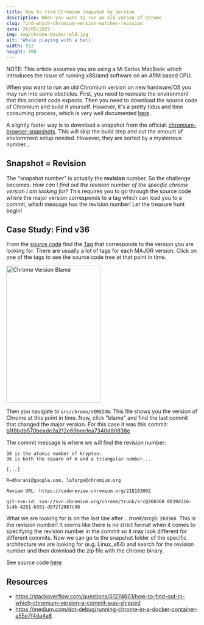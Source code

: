 ```yaml
---
title: How to find Chromium Snapshot by Version
description: When you want to run an old verson of Chrome
slug: find-which-chromium-version-matches-revision
date: 26/05/2025
img: img/chrome-docker-old.jpg
alt: 'Whale playing with a ball'
width: 512
height: 768
---
```


NOTE: This article assumes you are using a M-Series MacBook which introduces the issue of running x86/amd software on an ARM based CPU.

When you want to run an old Chromium version on new hardware/OS you may run into some obsticles. First, you need to recreate the environment that this ancient code expects. Then you need to download the source code of Chromium and build it yourself. However, it's a pretty tidus and time consuming process, which is very well documented [here](https://chromium.googlesource.com/chromium/src.git/+/HEAD/docs/building_old_revisions.md).

A slightly faster way is to download a snapshot from the official: [chromium-browser-snapshots](https://commondatastorage.googleapis.com/chromium-browser-snapshots/index.html). This will skip the build step and cut the amount of enviornment setup needed. However, they are sorted by a mysterious number...

## Snapshot = Revision

The "snapshot number" is actually the **revision** number. So the challenge becomes: _How can I find out the revision number of the specific chrome version I am looking for?_ This requires you to go through the source code where the major version corresponds to a tag which can lead you to a commit, which message has the revision number! Let the treasure hunt begin!

## Case Study: Find v36

From the [source code](https://chromium.googlesource.com/chromium/src/) find the [Tag](https://chromium.googlesource.com/chromium/src/+refs) that corresponds to the version you are looking for. There are usually a lot of tags for each MAJOR version. Click on one of the tags to see the source code tree at that point in time.

<img
  src="img/chrome-version-blame.jpg"
  alt="Chrome Version Blame"
  width="561"
  height="360"
  style="width: 70%"
/>

Then you navigate to `src/chrome/VERSION`. This file shows you the version of Chrome at this point in time. Now, click "blame" and find the last commit that changed the major version. For this case it was this commit: [b1f8bdb570beade2a212e69bee1ea7340d80838e](https://chromium.googlesource.com/chromium/src/+/b1f8bdb570beade2a212e69bee1ea7340d80838e)

The commit message is where we will find the revision number:

```
36 is the atomic number of krypton.
36 is both the square of 6 and a triangular number...

[...]

R=dharani@google.com, laforge@chromium.org

Review URL: https://codereview.chromium.org/218183002

git-svn-id: svn://svn.chromium.org/chrome/trunk/src@260368 0039d316-1c4b-4281-b951-d872f2087c98
```

What we are looking for is on the last line after _...trunk/src@_: `260368`. This is the revision number! It seems like there is no strict format when it comes to specifying the revision number in the commit so it may look different for different commits. Now we can go to the snapshot folder of the specific architecture we are looking for (e.g. Linux_x64) and search for the revision number and then download the zip file with the chrome binary.


See source code [here](https://github.com/MrOggy85/old-chrome-mac)

## Resources

- https://stackoverflow.com/questions/61274601/how-to-find-out-in-which-chromium-version-a-commit-was-shipped
- https://medium.com/dot-debug/running-chrome-in-a-docker-container-a55e7f4da4a8
